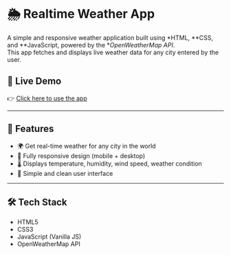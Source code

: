 # 🌦 Realtime Weather App

A simple and responsive weather application built using *HTML, **CSS, and **JavaScript, powered by the **OpenWeatherMap API*.  
This app fetches and displays live weather data for any city entered by the user.

## 🚀 Live Demo
👉 [Click here to use the app](https://shiny-tanuki-4aa639.netlify.app/)

---

## 🔧 Features

- 🌍 Get real-time weather for any city in the world
- 📱 Fully responsive design (mobile + desktop)
- 🌡 Displays temperature, humidity, wind speed, weather condition
- 🔎 Simple and clean user interface

---

## 🛠 Tech Stack

- HTML5  
- CSS3  
- JavaScript (Vanilla JS)  
- OpenWeatherMap API

